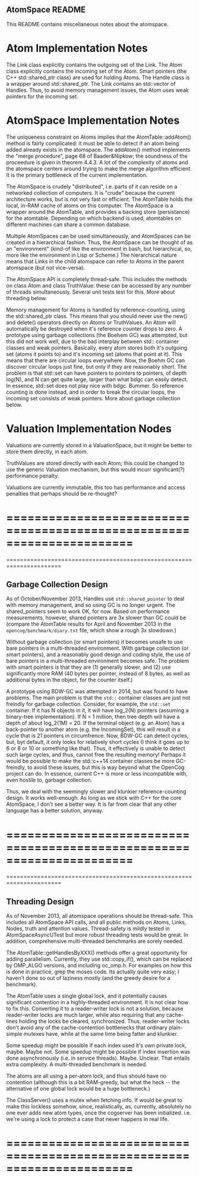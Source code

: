
AtomSpace README
----------------

This README contains miscellaneous notes about the atomspace.

Atom Implementation Notes
=========================
The Link class explicitly contains the outgoing set of the Link.  The
Atom class explicitly contains the incoming set of the Atom. Smart
pointers (the C++ std::shared_ptr class) are used for holding Atoms.
The Handle class is a wrapper around std::shared_ptr.  The Link contains
an std::vector of Handles.  Thus, to avoid memory management issues, the
Atom uses weak pointers for the incoming set.

AtomSpace Implementation Notes
==============================
The uniqueness constraint on Atoms implies that the AtomTable::addAtom()
method is fairly complicated: it must be able to detect if an atom
being added already exists in the atomspace.  The addAtom() method
implements the "merge procedure", page 68 of Baader&Nipkow; the
soundness of the proceedure is given in theorem 4.4.3.  A lot of the
complexity of atoms and the atomspace centers around trying to make
the merge algorithm efficient.  It is the primary bottleneck of the
current implementation.

The AtomSpace is crudely "distributed", i.e. parts of it can reside on
a networked collection of computers.  It is "crude" because the current
architecture works, but is not very fast or efficient.  The AtomTable
holds the local, in-RAM cache of atoms on this computer. The AtomSpace
is a wrapper around the AtomTable, and provides a backing store
(persistance) for the atomtable.  Depending on which backend is used,
atomtables on different machines can share a common database.

Multiple AtomSpaces can be used simultaneously, and AtomSpaces can be
created in a hierarchical fashion.  Thus, the AtomSpace can be thought
of as an "environment" (kind-of like the environment in bash, but
hierarchical, so, more like the environment in Lisp or Scheme.)  The
hierarchical nature means that Links in the child atomspace can refer
to Atoms in the parent atomspace (but not vice-versa).

The AtomSpace API is completely thread-safe. This includes the methods
on class Atom and class TruthValue: these can be accessed by any number
of threads simultaneously. Several unit tests test for this. More about
threading below.

Memory management for Atoms is handled by reference-counting, using the
std::shared_ptr class. This means that you should never use the new()
and delete() operators directly on Atoms or TruthValues. An Atom will
automatically be destroyed when it's reference counter drops to zero.
A prototype using garbage collections (the Boehem GC) was attempted, but
this did not work well, due to the bad interplay between std:: container
classes and weak pointers.  Basically, every atom stores both it's
outgoing set (atoms it points to) and it's incoming set (atoms that
point at it). This means that there are circular loops everywhere. Now,
the Boehm GC can discover circular loops just fine, but only if they are
reasonably short. The problem is that std::set can have pointers to
pointers to pointers, of depth log(N), and N can get quite large,
larger than what bdgc can easily detect. In essence, std::set does not
play nice with bdgc. Bummer. So reference counting is done instead, and
in order to break the circular loops, the incoming set consists of weak
pointers. More about garbage collection below.

Valuation Implementation Nodes
==============================
Valuations are currently stored in a ValuationSpace, but it might be
better to store them directly, in each atom.

TruthValues are stored directly with each Atom; this could be changed
to use the generic Valuation mechanism, but this would incurr
significant(?) performance penalty.

Valuations are currently immutable, this too has performance and access
penalties that perhaps should be re-thought?


======================================================================
======================================================================
======================================================================

Garbage Collection Design
-------------------------

As of October/November 2013, Handles use `std::shared_pointer` to deal
with memory management, and so using GC is no longer urgent.  The
shared_pointers seem to work OK, for now.  Based on performance
measurements, however, shared pointers are 3x slower than GC could be
(compare the AtomTable results for April and November 2013 in the
`opencog/benchmark/diary.txt` file, which show a rough 3x slowdown.)

Without garbage collection (or smart pointers) it becomes unsafe to use
bare pointers in a multi-threaded environment.  With garbage collection
(or smart pointers), and a reasonably good design and coding style, the
use of bare pointers in a multi-threaded environment becomes safe. The
problem with smart pointers is that they are (1) generally slower, and
(2) use significantly more RAM (40 bytes per pointer, instead of 8 bytes,
as well as additional bytes in the object, for the counter itself.)

A prototype using BDW-GC was attempted in 2014, but was found to have
problems.  The main problem is that the `std::` container classes are
just not freindly for garbage collection.  Consider, for example, the
`std::set` container. If it has N objects in it, it will have log_2(N)
pointers (assuming a binary-tree implementation).  If N = 1 million,
then tree depth will have a depth of about log_2(1M) = 20. If the
terminal object (e.g. an Atom) has a back-pointer to another atom
(e.g. the IncomingSet), this will result in a cycle that is 21 pointers
in circumfrence.  Now, BDW-GC can detect cycles, but, byt default, it
only looks for relatively short cycles (I think it goes up to 6 or 8
or 10 or something like that). Thus, it effectively is unable to detect
such large cycles, and thus, cannot free the resulting memory!  Perhaps
it would be possible to make the std::c++14 container classes be more
GC-freindly, to avoid these issues, but this is way beyond what the
OpenCog project can do.  In essence, current C++ is more or less
incompatible with, even hostile to, garbage collection.

Thus, we deal with the seemingly slower and klunkier reference-counting
design.  It works well-enough.  As long as we stick with C++ for the
core AtomSpace, I don't see a better way.  It is far from clear that
any other language has a better solution, anyway.


======================================================================
======================================================================
======================================================================

Threading Design
----------------

As of November 2013, all atomspace operations should be thread-safe.
This includes all AtomSpace API calls, and all public methods on Atoms,
Links, Nodes, truth and attention values.  Thread-safety is mildly
tested in AtomSpaceAsyncUTest but more robust threading tests would be
great.  In addition, comprehensive multi-threaded benchmarks are sorely
needed.

The AtomTable::getHandlesByXXX() methods offer a great opportunity for
adding parallelism.  Currently, they use std::copy_if(), which can be
replaced by OMP_ALGO versions, and including oc_omp.h. For examples on
how this is done in practice, grep the moses code. Its actually quite
very easy; I haven't done so out of laziness mostly (and the greedy
desire for a benchmark).

The AtomTable uses a single global lock, and it potentially causes
significant contention in a highly-threaded environment. It is not
clear how to fix this.  Converting it to a reader-writer lock is not
a solution, because reader-writer locks are much larger, while also
requiring that any cache-lines holding the locks be cleared,
synchronized.  Thus, reader-writer locks don't avoid any of the
cache-contention bottlenecks that ordinary plain-simple mutexes have,
while at the same time being fatter and klunkier.

Some speedup might be possible if each index used it's own private lock,
maybe. Maybe not.  Some speedup might be possible if index insertion was
done asynchronously (i.e. in service threads). Maybe. Unclear. That
entails extra complexity.  A multi-threaded benchmark is needed.

The atoms are all using a per-atom lock, and thus should have no
contention (although this is a bit RAM-greedy, but what the heck --
the alternative of one global lock would be a huge bottleneck.)

The ClassServer() uses a mutex when fetching info.  If would be great
to make this lockless somehow, since, realistically, as, currently,
absolutely no one ever adds new atom types, once the cogserver has been
initialized. i.e. we're using a lock to protect a case that never
happens in real life.

======================================================================
======================================================================
